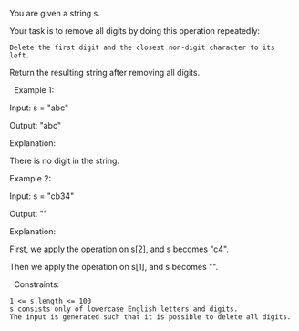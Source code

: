 You are given a string s.

Your task is to remove all digits by doing this operation repeatedly:


	Delete the first digit and the closest non-digit character to its left.


Return the resulting string after removing all digits.

 
Example 1:


Input: s = "abc"

Output: "abc"

Explanation:

There is no digit in the string.


Example 2:


Input: s = "cb34"

Output: ""

Explanation:

First, we apply the operation on s[2], and s becomes "c4".

Then we apply the operation on s[1], and s becomes "".


 
Constraints:


	1 <= s.length <= 100
	s consists only of lowercase English letters and digits.
	The input is generated such that it is possible to delete all digits.

